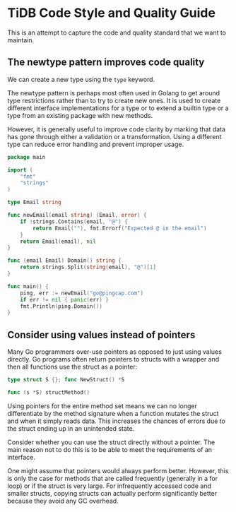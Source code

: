 # TiDB Code Style and Quality Guide

This is an attempt to capture the code and quality standard that we want to maintain.


## The newtype pattern improves code quality

We can create a new type using the `type` keyword.

The newtype pattern is perhaps most often used in Golang to get around type restrictions rather than to try to create new ones. It is used to create different interface implementations for a type or to extend a builtin type or a type from an existing package with new methods.

However, it is generally useful to improve code clarity by marking that data has gone through either a validation or a transformation. Using a different type can reduce error handling and prevent improper usage. 

```go
package main

import (
    "fmt"
    "strings"
)

type Email string

func newEmail(email string) (Email, error) {
    if !strings.Contains(email, "@") {
        return Email(""), fmt.Errorf("Expected @ in the email")
    }
    return Email(email), nil
}

func (email Email) Domain() string {
    return strings.Split(string(email), "@")[1]
}

func main() {
    ping, err := newEmail("go@pingcap.com")
    if err != nil { panic(err) }
    fmt.Println(ping.Domain())
}
```

## Consider using values instead of pointers

Many Go programmers over-use pointers as opposed to just using values directly.
Go programs often return pointers to structs with a wrapper and then all functions use the struct as a pointer:

``` go
type struct S {}; func NewStruct() *S

func (s *S) structMethod()
```

Using pointers for the entire method set means we can no longer differentiate by the method signature when a function mutates the struct and when it simply reads data. This increases the chances of errors due to the struct ending up in an unintended state.

Consider whether you can use the struct directly without a pointer. The main reason not to do this is to be able to meet the requirements of an interface.

One might assume that pointers would always perform better. However, this is only the case for methods that are called frequently (generally in a for loop) or if the struct is very large. For infrequently accessed code and smaller structs, copying structs can actually perform significantly better because they avoid any GC overhead.
